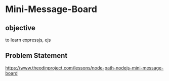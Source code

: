 # Mini-Message-Board

## objective
to learn expressjs, ejs

## Problem Statement
https://www.theodinproject.com/lessons/node-path-nodejs-mini-message-board


